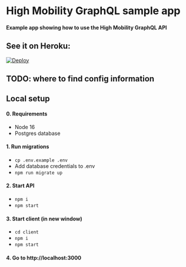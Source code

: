 # High Mobility GraphQL sample app

#### Example app showing how to use the High Mobility GraphQL API

## See it on Heroku:

[![Deploy](https://www.herokucdn.com/deploy/button.svg)](https://heroku.com/deploy?template=https://github.com/kaareloun/hm-graphql-scaffold)

## TODO: where to find config information

## Local setup

#### 0. Requirements

- Node 16
- Postgres database

#### 1. Run migrations

- `cp .env.example .env`
- Add database credentials to .env
- `npm run migrate up`

#### 2. Start API

- `npm i`
- `npm start`

#### 3. Start client (in new window)

- `cd client`
- `npm i`
- `npm start`

#### 4. Go to http://localhost:3000
